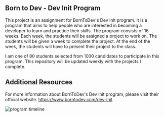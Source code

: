 ## Born to Dev - Dev Init Program 

This project is an assignment for BornToDev's Dev Init program. It is a program that aims to help people who are interested in becoming a developer to learn and practice their skills. The program consists of 16 weeks. Each week, the students will be assigned a project to work on. The students will be given a week to complete the project. At the end of the week, the students will have to present their project to the class.

I am one of 80 students selected from 1000 candidates to participate in this program. This repository will be updated weekly with the projects I complete.

## Additional Resources
For more information about BornToDev's Dev Init program, please visit their official website.
https://www.borntodev.com/dev-init

![program timeline](https://raw.githubusercontent.com/wichapons/BornToDev-Dev-Init-Program/main/img/DevInit%20Program%20Timeline.png)






